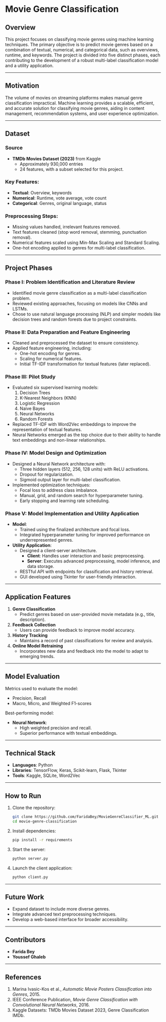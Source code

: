 # Movie Genre Classification

## Overview
This project focuses on classifying movie genres using machine learning techniques. The primary objective is to predict movie genres based on a combination of textual, numerical, and categorical data, such as overviews, runtime, and keywords. The project is divided into five distinct phases, each contributing to the development of a robust multi-label classification model and a utility application.

---

## Motivation
The volume of movies on streaming platforms makes manual genre classification impractical. Machine learning provides a scalable, efficient, and accurate solution for classifying movie genres, aiding in content management, recommendation systems, and user experience optimization.

---

## Dataset
### Source
- **TMDb Movies Dataset (2023)** from Kaggle
  - Approximately 930,000 entries
  - 24 features, with a subset selected for this project.

### Key Features:
- **Textual**: Overview, keywords
- **Numerical**: Runtime, vote average, vote count
- **Categorical**: Genres, original language, status

### Preprocessing Steps:
- Missing values handled, irrelevant features removed.
- Text features cleaned (stop word removal, stemming, punctuation removal).
- Numerical features scaled using Min-Max Scaling and Standard Scaling.
- One-hot encoding applied to genres for multi-label classification.

---

## Project Phases

### Phase I: Problem Identification and Literature Review
- Identified movie genre classification as a multi-label classification problem.
- Reviewed existing approaches, focusing on models like CNNs and LSTMs.
- Chose to use natural language processing (NLP) and simpler models like decision trees and random forests due to project constraints.

### Phase II: Data Preparation and Feature Engineering
- Cleaned and preprocessed the dataset to ensure consistency.
- Applied feature engineering, including:
  - One-hot encoding for genres.
  - Scaling for numerical features.
  - Initial TF-IDF transformation for textual features (later replaced).

### Phase III: Pilot Study
- Evaluated six supervised learning models:
  1. Decision Trees
  2. K-Nearest Neighbors (KNN)
  3. Logistic Regression
  4. Naive Bayes
  5. Neural Networks
  6. Random Forests
- Replaced TF-IDF with Word2Vec embeddings to improve the representation of textual features.
- Neural Networks emerged as the top choice due to their ability to handle text embeddings and non-linear relationships.

### Phase IV: Model Design and Optimization
- Designed a Neural Network architecture with:
  - Three hidden layers (512, 256, 128 units) with ReLU activations.
  - Dropout for regularization.
  - Sigmoid output layer for multi-label classification.
- Implemented optimization techniques:
  - Focal loss to address class imbalance.
  - Manual, grid, and random search for hyperparameter tuning.
  - Early stopping and learning rate scheduling.

### Phase V: Model Implementation and Utility Application
- **Model**:
  - Trained using the finalized architecture and focal loss.
  - Integrated hyperparameter tuning for improved performance on underrepresented genres.
- **Utility Application**:
  - Designed a client-server architecture.
    - **Client**: Handles user interaction and basic preprocessing.
    - **Server**: Executes advanced preprocessing, model inference, and data storage.
  - RESTful API with endpoints for classification and history retrieval.
  - GUI developed using Tkinter for user-friendly interaction.

---

## Application Features
1. **Genre Classification**
   - Predict genres based on user-provided movie metadata (e.g., title, description).
2. **Feedback Collection**
   - Users can provide feedback to improve model accuracy.
3. **History Tracking**
   - Maintains a record of past classifications for review and analysis.
4. **Online Model Retraining**
   - Incorporates new data and feedback into the model to adapt to emerging trends.

---

## Model Evaluation
Metrics used to evaluate the model:
- Precision, Recall
- Macro, Micro, and Weighted F1-scores

Best-performing model:
- **Neural Network**:
  - High weighted precision and recall.
  - Superior performance with textual embeddings.

---

## Technical Stack
- **Languages**: Python
- **Libraries**: TensorFlow, Keras, Scikit-learn, Flask, Tkinter
- **Tools**: Kaggle, SQLite, Word2Vec

---

## How to Run
1. Clone the repository:
   ```bash
   git clone https://github.com/FaridaBey/MovieGenreClassifier_ML.git
   cd movie-genre-classification
   ```
2. Install dependencies:
   ```bash
   pip install -r requirements
   ```
3. Start the server:
   ```bash
   python server.py
   ```
4. Launch the client application:
   ```bash
   python client.py
   ```

---

## Future Work
- Expand dataset to include more diverse genres.
- Integrate advanced text preprocessing techniques.
- Develop a web-based interface for broader accessibility.

---

## Contributors
- **Farida Bey** 
- **Youssef Ghaleb** 

---

## References
1. Marina Ivasic-Kos et al., *Automatic Movie Posters Classification into Genres*, 2015.
2. IEEE Conference Publication, *Movie Genre Classification with Convolutional Neural Networks*, 2016.
3. Kaggle Datasets: TMDb Movies Dataset 2023, Genre Classification IMDb.

